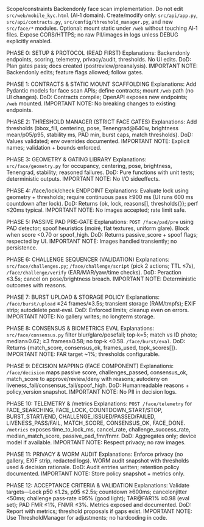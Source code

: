 Scope/constraints
Backendonly face scan implementation. Do not edit `src/web/mobile_kyc.html` (AI‑1 domain).
Create/modify only: `src/api/app.py`, `src/api/contracts.py`, `src/config/threshold_manager.py`, and new `src/face/*` modules. Optional: mount static under `/web` without touching AI‑1 files.
Expose CORS/HTTPS; no raw PII/images in logs unless DEBUG explicitly enabled.

PHASE 0: SETUP & PROTOCOL (READ FIRST)
Explanations: Backendonly endpoints, scoring, telemetry, privacy/audit, thresholds. No UI edits.
DoD: Plan gates pass; docs created (postreview/preanalysis).
IMPORTANT NOTE: Backendonly edits; feature flags allowed; follow gates.

PHASE 1: CONTRACTS & STATIC MOUNT SCAFFOLDING
Explanations: Add Pydantic models for face scan APIs; define contracts; mount `/web` path (no UI changes).
DoD: Contracts compile; OpenAPI exposes new endpoints; `/web` mounted.
IMPORTANT NOTE: No breaking changes to existing endpoints.

PHASE 2: THRESHOLD MANAGER (STRICT FACE GATES)
Explanations: Add thresholds (bbox_fill, centering, pose, Tenengrad@640w, brightness mean/p05/p95, stability ms, PAD min, burst caps, match thresholds).
DoD: Values validated; env overrides documented.
 IMPORTANT NOTE: Explicit names; validation + bounds enforced.

PHASE 3: GEOMETRY & GATING LIBRARY
 Explanations: `src/face/geometry.py` for occupancy, centering, pose, brightness, Tenengrad, stability; reasoned failures.
 DoD: Pure functions with unit tests; deterministic outputs.
 IMPORTANT NOTE: No I/O sideeffects.

PHASE 4: /face/lock/check ENDPOINT
 Explanations: Evaluate lock using geometry + thresholds; require continuous pass ≥900 ms (UI runs 600 ms countdown after lock).
 DoD: Returns {ok, lock, reasons[], thresholds{}}; perf ≤20ms typical.
 IMPORTANT NOTE: No images accepted; rate limit safe.

PHASE 5: PASSIVE PAD PRE‑GATE
 Explanations: `POST /face/pad/pre` using PAD detector; spoof heuristics (moiré, flat textures, uniform glare). Block when score <0.70 or spoof_high.
 DoD: Returns passive_score + spoof flags; respected by UI.
 IMPORTANT NOTE: Images handled transiently; no persistence.

PHASE 6: CHALLENGE SEQUENCER (VALIDATION)
 Explanations: `src/face/challenges.py`; `/face/challenge/script` (pick 2 actions; TTL ≤7s), `/face/challenge/verify` (EAR/MAR/yaw/time checks).
 DoD: Peraction ≤3.5s; cancel on pose/brightness breach.
 IMPORTANT NOTE: Deterministic outcomes with reasons.

PHASE 7: BURST UPLOAD & STORAGE POLICY
 Explanations: `/face/burst/upload` ≤24 frames/≤3.5s; transient storage (RAM/tmpfs); EXIF strip; autodelete post‑eval.
 DoD: Enforced limits; cleanup even on errors.
 IMPORTANT NOTE: No gallery writes; no longterm storage.

PHASE 8: CONSENSUS & BIOMETRICS EVAL
 Explanations: `src/face/consensus.py` filter blur/glare/posefail; top‑k=5; match vs ID photo; median≥0.62; ≥3 frames≥0.58; no top‑k <0.58. `/face/burst/eval`.
 DoD: Returns {match_score, consensus_ok, frames_used, topk_scores[]}.
 IMPORTANT NOTE: FAR target ~1%; thresholds configurable.

PHASE 9: DECISION MAPPING (FACE COMPONENT)
 Explanations: `/face/decision` maps passive score, challenges_passed, consensus_ok, match_score to approve/review/deny with reasons; autodeny on liveness_fail/consensus_fail/spoof_high.
 DoD: Humanreadable reasons + policy_version snapshot.
 IMPORTANT NOTE: No PII in decision logs.

PHASE 10: TELEMETRY & /metrics
 Explanations: `POST /face/telemetry` for FACE_SEARCHING, FACE_LOCK, COUNTDOWN_START/STOP, BURST_START/END, CHALLENGE_ISSUED/PASSED/FAILED, LIVENESS_PASS/FAIL, MATCH_SCORE, CONSENSUS_OK, FACE_DONE. `/metrics` exposes time_to_lock_ms, cancel_rate, challenge_success_rate, median_match_score, passive_pad_fmr/fnmr.
 DoD: Aggregates only; device model if available.
 IMPORTANT NOTE: Respect privacy; no raw images.

PHASE 11: PRIVACY & WORM AUDIT
 Explanations: Enforce privacy (no gallery, EXIF strip, redacted logs). WORM audit snapshot with thresholds used & decision rationale.
 DoD: Audit entries written; retention policy documented.
 IMPORTANT NOTE: Store policy snapshot + metrics only.

PHASE 12: ACCEPTANCE CRITERIA & VALIDATION
 Explanations: Validate targets—Lock p50 ≤1.2s, p95 ≤2.5s; countdown ≥600ms; cancelonjitter <50ms; challenge pass‑rate ≥95% (good light); TAR@FAR1% ≥0.98 (eval set); PAD FMR ≤1%, FNMR ≤3%. Metrics exposed and documented.
 DoD: Report with metrics; threshold proposals if gaps exist.
 IMPORTANT NOTE: Use ThresholdManager for adjustments; no hardcoding in code.
